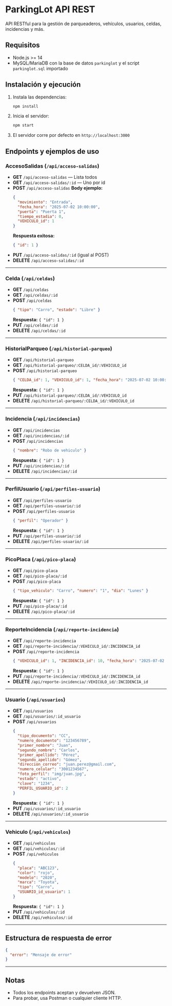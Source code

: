 
# ParkingLot API REST

API RESTful para la gestión de parqueaderos, vehículos, usuarios, celdas, incidencias y más.

## Requisitos
- Node.js >= 14
- MySQL/MariaDB con la base de datos `parkinglot` y el script `parkinglot.sql` importado

## Instalación y ejecución
1. Instala las dependencias:
   ```sh
   npm install
   ```
2. Inicia el servidor:
   ```sh
   npm start
   ```
3. El servidor corre por defecto en `http://localhost:3000`

## Endpoints y ejemplos de uso

### AccesoSalidas (`/api/acceso-salidas`)
- **GET** `/api/acceso-salidas` — Lista todos
- **GET** `/api/acceso-salidas/:id` — Uno por id
- **POST** `/api/acceso-salidas`
  **Body ejemplo:**
  ```json
  {
    "movimiento": "Entrada",
    "fecha_hora": "2025-07-02 10:00:00",
    "puerta": "Puerta 1",
    "tiempo_estadia": 0,
    "VEHICULO_id": 1
  }
  ```
  **Respuesta exitosa:**
  ```json
  { "id": 1 }
  ```
- **PUT** `/api/acceso-salidas/:id` (igual al POST)
- **DELETE** `/api/acceso-salidas/:id`

---

### Celda (`/api/celdas`)
- **GET** `/api/celdas`
- **GET** `/api/celdas/:id`
- **POST** `/api/celdas`
  ```json
  { "tipo": "Carro", "estado": "Libre" }
  ```
  **Respuesta:** `{ "id": 1 }`
- **PUT** `/api/celdas/:id`
- **DELETE** `/api/celdas/:id`

---

### HistorialParqueo (`/api/historial-parqueo`)
- **GET** `/api/historial-parqueo`
- **GET** `/api/historial-parqueo/:CELDA_id/:VEHICULO_id`
- **POST** `/api/historial-parqueo`
  ```json
  { "CELDA_id": 1, "VEHICULO_id": 1, "fecha_hora": "2025-07-02 10:00:00" }
  ```
  **Respuesta:** `{ "id": 1 }`
- **PUT** `/api/historial-parqueo/:CELDA_id/:VEHICULO_id`
- **DELETE** `/api/historial-parqueo/:CELDA_id/:VEHICULO_id`

---

### Incidencia (`/api/incidencias`)
- **GET** `/api/incidencias`
- **GET** `/api/incidencias/:id`
- **POST** `/api/incidencias`
  ```json
  { "nombre": "Robo de vehiculo" }
  ```
  **Respuesta:** `{ "id": 1 }`
- **PUT** `/api/incidencias/:id`
- **DELETE** `/api/incidencias/:id`

---

### PerfilUsuario (`/api/perfiles-usuario`)
- **GET** `/api/perfiles-usuario`
- **GET** `/api/perfiles-usuario/:id`
- **POST** `/api/perfiles-usuario`
  ```json
  { "perfil": "Operador" }
  ```
  **Respuesta:** `{ "id": 1 }`
- **PUT** `/api/perfiles-usuario/:id`
- **DELETE** `/api/perfiles-usuario/:id`

---

### PicoPlaca (`/api/pico-placa`)
- **GET** `/api/pico-placa`
- **GET** `/api/pico-placa/:id`
- **POST** `/api/pico-placa`
  ```json
  { "tipo_vehiculo": "Carro", "numero": "1", "dia": "Lunes" }
  ```
  **Respuesta:** `{ "id": 1 }`
- **PUT** `/api/pico-placa/:id`
- **DELETE** `/api/pico-placa/:id`

---

### ReporteIncidencia (`/api/reporte-incidencia`)
- **GET** `/api/reporte-incidencia`
- **GET** `/api/reporte-incidencia/:VEHICULO_id/:INCIDENCIA_id`
- **POST** `/api/reporte-incidencia`
  ```json
  { "VEHICULO_id": 1, "INCIDENCIA_id": 10, "fecha_hora": "2025-07-02 10:00:00" }
  ```
  **Respuesta:** `{ "id": 1 }`
- **PUT** `/api/reporte-incidencia/:VEHICULO_id/:INCIDENCIA_id`
- **DELETE** `/api/reporte-incidencia/:VEHICULO_id/:INCIDENCIA_id`

---

### Usuario (`/api/usuarios`)
- **GET** `/api/usuarios`
- **GET** `/api/usuarios/:id_usuario`
- **POST** `/api/usuarios`
  ```json
  {
    "tipo_documento": "CC",
    "numero_documento": "123456789",
    "primer_nombre": "Juan",
    "segundo_nombre": "Carlos",
    "primer_apellido": "Pérez",
    "segundo_apellido": "Gómez",
    "direccion_correo": "juan.perez@gmail.com",
    "numero_celular": "3001234567",
    "foto_perfil": "img/juan.jpg",
    "estado": "activo",
    "clave": "1234",
    "PERFIL_USUARIO_id": 2
  }
  ```
  **Respuesta:** `{ "id": 1 }`
- **PUT** `/api/usuarios/:id_usuario`
- **DELETE** `/api/usuarios/:id_usuario`

---

### Vehiculo (`/api/vehiculos`)
- **GET** `/api/vehiculos`
- **GET** `/api/vehiculos/:id`
- **POST** `/api/vehiculos`
  ```json
  {
    "placa": "ABC123",
    "color": "rojo",
    "modelo": "2020",
    "marca": "Toyota",
    "tipo": "Carro",
    "USUARIO_id_usuario": 1
  }
  ```
  **Respuesta:** `{ "id": 1 }`
- **PUT** `/api/vehiculos/:id`
- **DELETE** `/api/vehiculos/:id`

---

## Estructura de respuesta de error
```json
{
  "error": "Mensaje de error"
}
```

---

## Notas
- Todos los endpoints aceptan y devuelven JSON.
- Para probar, usa Postman o cualquier cliente HTTP.
